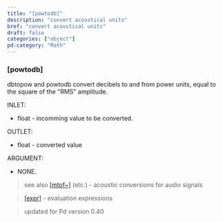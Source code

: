 ```yaml
---
title: "[powtodb]"
description: "convert acoustical units"
bref: "convert acoustical units"
draft: false
categories: ["object"]
pd-category: "Math"
---
```


### [powtodb]

dbtopow and powtodb convert decibels to and from power units, equal to the square of the "RMS" amplitude.

INLET:

- float - incomming value to be converted.

OUTLET:

- float - converted value

ARGUMENT:

- NONE.
 


> see also [[mtof~]](../#) (etc.) - acoustic conversions for audio signals

> [[expr]](../expr-family) - evaluation expressions
 
 
> updated for Pd version 0.40
 
